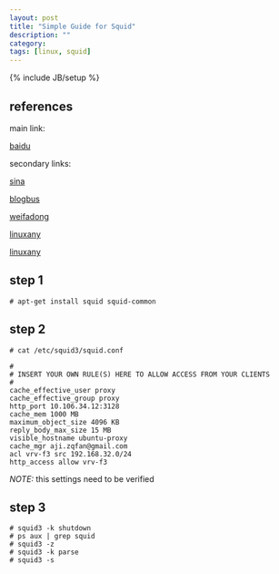 ```yaml
---
layout: post
title: "Simple Guide for Squid"
description: ""
category: 
tags: [linux, squid]
---
```

{% include JB/setup %}
## references
main link:

[baidu](http://hi.baidu.com/wayoca/item/d5075ffc4d0cd6b131c19988)

secondary links:

[sina](http://blog.sina.com.cn/s/blog_5a48dd2d01015tdj.html)

[blogbus](http://linux.blogbus.com/logs/35912092.html)

[weifadong](http://hi.baidu.com/weifadong/item/aefac13f595ac5637c034bbb)

[linuxany](http://www.linuxany.com/archives/1292.html)

[linuxany](http://www.linuxidc.com/Linux/2012-05/59506.htm)

## step 1 
    
    # apt-get install squid squid-common
## step 2

    # cat /etc/squid3/squid.conf

    #
    # INSERT YOUR OWN RULE(S) HERE TO ALLOW ACCESS FROM YOUR CLIENTS
    #
    cache_effective_user proxy
    cache_effective_group proxy
    http_port 10.106.34.12:3128
    cache_mem 1000 MB
    maximum_object_size 4096 KB
    reply_body_max_size 15 MB
    visible_hostname ubuntu-proxy
    cache_mgr aji.zqfan@gmail.com
    acl vrv-f3 src 192.168.32.0/24
    http_access allow vrv-f3

*NOTE:* this settings need to be verified
## step 3

    # squid3 -k shutdown
    # ps aux | grep squid
    # squid3 -z
    # squid3 -k parse
    # squid3 -s
